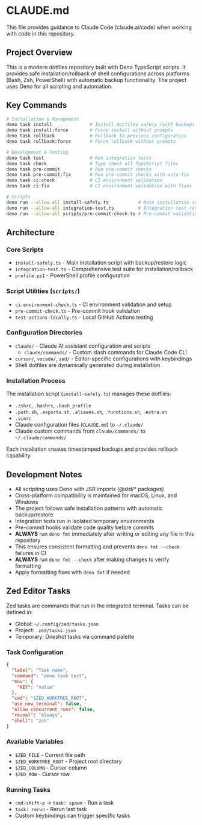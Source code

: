 # CLAUDE.md

This file provides guidance to Claude Code (claude.ai/code) when working with code in this repository.

## Project Overview

This is a modern dotfiles repository built with Deno TypeScript scripts. It provides safe installation/rollback of shell configurations across platforms (Bash, Zsh, PowerShell) with automatic backup functionality. The project uses Deno for all scripting and automation.

## Key Commands

```bash
# Installation & Management
deno task install              # Install dotfiles safely (with backup)
deno task install:force        # Force install without prompts
deno task rollback             # Rollback to previous configuration
deno task rollback:force       # Force rollback without prompts

# Development & Testing
deno task test                 # Run integration tests
deno task check                # Type check all TypeScript files
deno task pre-commit           # Run pre-commit checks
deno task pre-commit:fix       # Run pre-commit checks with auto-fix
deno task ci:check             # CI environment validation
deno task ci:fix               # CI environment validation with fixes

# Scripts
deno run --allow-all install-safely.ts           # Main installation script
deno run --allow-all integration-test.ts         # Integration test runner
deno run --allow-all scripts/pre-commit-check.ts # Pre-commit validation
```

## Architecture

### Core Scripts

- `install-safely.ts` - Main installation script with backup/restore logic
- `integration-test.ts` - Comprehensive test suite for installation/rollback
- `profile.ps1` - PowerShell profile configuration

### Script Utilities (`scripts/`)

- `ci-environment-check.ts` - CI environment validation and setup
- `pre-commit-check.ts` - Pre-commit hook validation
- `test-actions-locally.ts` - Local GitHub Actions testing

### Configuration Directories

- `claude/` - Claude AI assistant configuration and scripts
  - `claude/commands/` - Custom slash commands for Claude Code CLI
- `cursor/`, `vscode/`, `zed/` - Editor-specific configurations with keybindings
- Shell dotfiles are dynamically generated during installation

### Installation Process

The installation script (`install-safely.ts`) manages these dotfiles:

- `.zshrc`, `.bashrc`, `.bash_profile`
- `.path.sh`, `.exports.sh`, `.aliases.sh`, `.functions.sh`, `.extra.sh`
- `.vimrc`
- Claude configuration files (`CLAUDE.md`) to `~/.claude/`
- Claude custom commands from `claude/commands/` to `~/.claude/commands/`

Each installation creates timestamped backups and provides rollback capability.

## Development Notes

- All scripting uses Deno with JSR imports (@std/* packages)
- Cross-platform compatibility is maintained for macOS, Linux, and Windows
- The project follows safe installation patterns with automatic backup/restore
- Integration tests run in isolated temporary environments
- Pre-commit hooks validate code quality before commits
- **ALWAYS** run `deno fmt` immediately after writing or editing any file in this repository
- This ensures consistent formatting and prevents `deno fmt --check` failures in CI
- **ALWAYS** run `deno fmt --check` after making changes to verify formatting
- Apply formatting fixes with `deno fmt` if needed

## Zed Editor Tasks

Zed tasks are commands that run in the integrated terminal. Tasks can be defined in:

- Global: `~/.config/zed/tasks.json`
- Project: `.zed/tasks.json`
- Temporary: Oneshot tasks via command palette

### Task Configuration

```json
{
  "label": "Task name",
  "command": "deno task test",
  "env": {
    "KEY": "value"
  },
  "cwd": "$ZED_WORKTREE_ROOT",
  "use_new_terminal": false,
  "allow_concurrent_runs": false,
  "reveal": "always",
  "shell": "zsh"
}
```

### Available Variables

- `$ZED_FILE` - Current file path
- `$ZED_WORKTREE_ROOT` - Project root directory
- `$ZED_COLUMN` - Cursor column
- `$ZED_ROW` - Cursor row

### Running Tasks

- `cmd-shift-p` → `task: spawn` - Run a task
- `task: rerun` - Rerun last task
- Custom keybindings can trigger specific tasks
